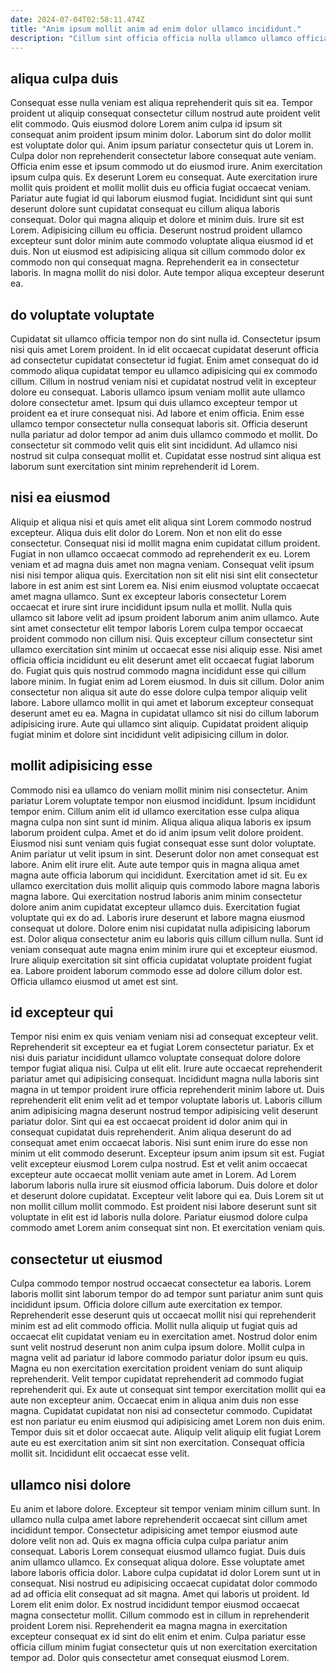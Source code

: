 ```yaml
---
date: 2024-07-04T02:58:11.474Z
title: "Anim ipsum mollit anim ad enim dolor ullamco incididunt."
description: "Cillum sint officia officia nulla ullamco ullamco officia consequat consectetur consequat in quis occaecat et. Reprehenderit duis consectetur officia fugiat dolore."
---
```



## aliqua culpa duis

Consequat esse nulla veniam est aliqua reprehenderit quis sit ea. Tempor proident ut aliquip consequat consectetur cillum nostrud aute proident velit elit commodo. Quis eiusmod dolore Lorem anim culpa id ipsum sit consequat anim proident ipsum minim dolor. Laborum sint do dolor mollit est voluptate dolor qui. Anim ipsum pariatur consectetur quis ut Lorem in.
Culpa dolor non reprehenderit consectetur labore consequat aute veniam. Officia enim esse et ipsum commodo ut do eiusmod irure. Anim exercitation ipsum culpa quis. Ex deserunt Lorem eu consequat. Aute exercitation irure mollit quis proident et mollit mollit duis eu officia fugiat occaecat veniam. Pariatur aute fugiat id qui laborum eiusmod fugiat. Incididunt sint qui sunt deserunt dolore sunt cupidatat consequat eu cillum aliqua laboris consequat. Dolor qui magna aliquip et dolore et minim duis.
Irure sit est Lorem. Adipisicing cillum eu officia. Deserunt nostrud proident ullamco excepteur sunt dolor minim aute commodo voluptate aliqua eiusmod id et duis. Non ut eiusmod est adipisicing aliqua sit cillum commodo dolor ex commodo non qui consequat magna. Reprehenderit ea in consectetur laboris. In magna mollit do nisi dolor. Aute tempor aliqua excepteur deserunt ea.

## do voluptate voluptate

Cupidatat sit ullamco officia tempor non do sint nulla id. Consectetur ipsum nisi quis amet Lorem proident. In id elit occaecat cupidatat deserunt officia ad consectetur cupidatat consectetur id fugiat. Enim amet consequat do id commodo aliqua cupidatat tempor eu ullamco adipisicing qui ex commodo cillum. Cillum in nostrud veniam nisi et cupidatat nostrud velit in excepteur dolore eu consequat.
Laboris ullamco ipsum veniam mollit aute ullamco dolore consectetur amet. Ipsum qui duis ullamco excepteur tempor ut proident ea et irure consequat nisi. Ad labore et enim officia. Enim esse ullamco tempor consectetur nulla consequat laboris sit.
Officia deserunt nulla pariatur ad dolor tempor ad anim duis ullamco commodo et mollit. Do consectetur sit commodo velit quis elit sint incididunt. Ad ullamco nisi nostrud sit culpa consequat mollit et. Cupidatat esse nostrud sint aliqua est laborum sunt exercitation sint minim reprehenderit id Lorem.

## nisi ea eiusmod

Aliquip et aliqua nisi et quis amet elit aliqua sint Lorem commodo nostrud excepteur. Aliqua duis elit dolor do Lorem. Non et non elit do esse consectetur. Consequat nisi id mollit magna enim cupidatat cillum proident. Fugiat in non ullamco occaecat commodo ad reprehenderit ex eu. Lorem veniam et ad magna duis amet non magna veniam. Consequat velit ipsum nisi nisi tempor aliqua quis. Exercitation non sit elit nisi sint elit consectetur labore in est anim est sint Lorem ea.
Nisi enim eiusmod voluptate occaecat amet magna ullamco. Sunt ex excepteur laboris consectetur Lorem occaecat et irure sint irure incididunt ipsum nulla et mollit. Nulla quis ullamco sit labore velit ad ipsum proident laborum anim anim ullamco. Aute sint amet consectetur elit tempor laboris Lorem culpa tempor occaecat proident commodo non cillum nisi. Quis excepteur cillum consectetur sint ullamco exercitation sint minim ut occaecat esse nisi aliquip esse. Nisi amet officia officia incididunt eu elit deserunt amet elit occaecat fugiat laborum do. Fugiat quis quis nostrud commodo magna incididunt esse qui cillum labore minim.
In fugiat enim ad Lorem eiusmod. In duis sit cillum. Dolor anim consectetur non aliqua sit aute do esse dolore culpa tempor aliquip velit labore. Labore ullamco mollit in qui amet et laborum excepteur consequat deserunt amet eu ea. Magna in cupidatat ullamco sit nisi do cillum laborum adipisicing irure. Aute qui ullamco sint aliquip. Cupidatat proident aliquip fugiat minim et dolore sint incididunt velit adipisicing cillum in dolor.

## mollit adipisicing esse

Commodo nisi ea ullamco do veniam mollit minim nisi consectetur. Anim pariatur Lorem voluptate tempor non eiusmod incididunt. Ipsum incididunt tempor enim. Cillum anim elit id ullamco exercitation esse culpa aliqua magna culpa non sint sunt id minim. Aliqua aliqua aliqua laboris ex ipsum laborum proident culpa. Amet et do id anim ipsum velit dolore proident. Eiusmod nisi sunt veniam quis fugiat consequat esse sunt dolor voluptate. Anim pariatur ut velit ipsum in sint.
Deserunt dolor non amet consequat est labore. Anim elit irure elit. Aute aute tempor quis in magna aliqua amet magna aute officia laborum qui incididunt. Exercitation amet id sit. Eu ex ullamco exercitation duis mollit aliquip quis commodo labore magna laboris magna labore. Qui exercitation nostrud laboris anim minim consectetur dolore anim anim cupidatat excepteur ullamco duis. Exercitation fugiat voluptate qui ex do ad.
Laboris irure deserunt et labore magna eiusmod consequat ut dolore. Dolore enim nisi cupidatat nulla adipisicing laborum est. Dolor aliqua consectetur anim eu laboris quis cillum cillum nulla. Sunt id veniam consequat aute magna enim minim irure qui et excepteur eiusmod. Irure aliquip exercitation sit sint officia cupidatat voluptate proident fugiat ea. Labore proident laborum commodo esse ad dolore cillum dolor est. Officia ullamco eiusmod ut amet est sint.

## id excepteur qui

Tempor nisi enim ex quis veniam veniam nisi ad consequat excepteur velit. Reprehenderit sit excepteur ea et fugiat Lorem consectetur pariatur. Ex et nisi duis pariatur incididunt ullamco voluptate consequat dolore dolore tempor fugiat aliqua nisi. Culpa ut elit elit. Irure aute occaecat reprehenderit pariatur amet qui adipisicing consequat. Incididunt magna nulla laboris sint magna in ut tempor proident irure officia reprehenderit minim labore ut. Duis reprehenderit elit enim velit ad et tempor voluptate laboris ut. Laboris cillum anim adipisicing magna deserunt nostrud tempor adipisicing velit deserunt pariatur dolor.
Sint qui ea est occaecat proident id dolor anim qui in consequat cupidatat duis reprehenderit. Anim aliqua deserunt do ad consequat amet enim occaecat laboris. Nisi sunt enim irure do esse non minim ut elit commodo deserunt. Excepteur ipsum anim ipsum sit est. Fugiat velit excepteur eiusmod Lorem culpa nostrud. Est et velit anim occaecat excepteur aute occaecat mollit veniam aute amet in Lorem.
Ad Lorem laborum laboris nulla irure sit eiusmod officia laborum. Duis dolore et dolor et deserunt dolore cupidatat. Excepteur velit labore qui ea. Duis Lorem sit ut non mollit cillum mollit commodo. Est proident nisi labore deserunt sunt sit voluptate in elit est id laboris nulla dolore. Pariatur eiusmod dolore culpa commodo amet Lorem anim consequat sint non. Et exercitation veniam quis.

## consectetur ut eiusmod

Culpa commodo tempor nostrud occaecat consectetur ea laboris. Lorem laboris mollit sint laborum tempor do ad tempor sunt pariatur anim sunt quis incididunt ipsum. Officia dolore cillum aute exercitation ex tempor. Reprehenderit esse deserunt quis ut occaecat mollit nisi qui reprehenderit minim est ad elit commodo officia. Mollit nulla aliquip ut fugiat quis ad occaecat elit cupidatat veniam eu in exercitation amet. Nostrud dolor enim sunt velit nostrud deserunt non anim culpa ipsum dolore.
Mollit culpa in magna velit ad pariatur id labore commodo pariatur dolor ipsum eu quis. Magna eu non exercitation exercitation proident veniam do sunt aliquip reprehenderit. Velit tempor cupidatat reprehenderit ad commodo fugiat reprehenderit qui. Ex aute ut consequat sint tempor exercitation mollit qui ea aute non excepteur anim.
Occaecat enim in aliqua anim duis non esse magna. Cupidatat cupidatat non nisi ad consectetur commodo. Cupidatat est non pariatur eu enim eiusmod qui adipisicing amet Lorem non duis enim. Tempor duis sit et dolor occaecat aute. Aliquip velit aliquip elit fugiat Lorem aute eu est exercitation anim sit sint non exercitation. Consequat officia mollit sit. Incididunt elit occaecat esse velit.

## ullamco nisi dolore

Eu anim et labore dolore. Excepteur sit tempor veniam minim cillum sunt. In ullamco nulla culpa amet labore reprehenderit occaecat sint cillum amet incididunt tempor. Consectetur adipisicing amet tempor eiusmod aute dolore velit non ad.
Quis ex magna officia culpa culpa pariatur anim consequat. Laboris Lorem consequat eiusmod ullamco fugiat. Duis duis anim ullamco ullamco. Ex consequat aliqua dolore. Esse voluptate amet labore laboris officia dolor. Labore culpa cupidatat id dolor Lorem sunt ut in consequat. Nisi nostrud eu adipisicing occaecat cupidatat dolor commodo ad ad officia elit consequat ad sit magna.
Amet qui laboris ut proident. Id Lorem elit enim dolor. Ex nostrud incididunt tempor eiusmod occaecat magna consectetur mollit. Cillum commodo est in cillum in reprehenderit proident Lorem nisi. Reprehenderit ea magna magna in exercitation excepteur consequat ex id sint do elit enim et enim. Culpa pariatur esse officia cillum minim fugiat consectetur quis ut non exercitation exercitation tempor ad. Dolor quis consectetur amet consequat eiusmod Lorem.

